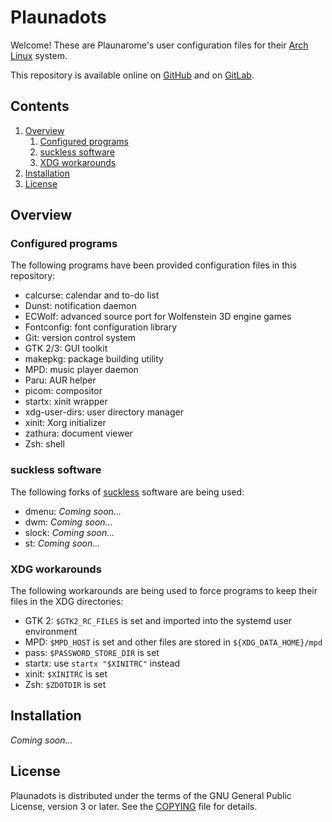 Plaunadots
===

Welcome! These are Plaunarome's user configuration files for their [Arch Linux](https://archlinux.org) system.

This repository is available online on [GitHub](https://github.com/Plaunarome/Plaunadots) and on [GitLab](https://gitlab.com/Plaunarome/Plaunadots).

Contents
---

1. [Overview](#overview)
	1. [Configured programs](#configured-programs)
	2. [suckless software](#suckless-software)
	3. [XDG workarounds](#xdg-workarounds)
2. [Installation](#installation)
3. [License](#license)

Overview
---

### Configured programs

The following programs have been provided configuration files in this repository:

* calcurse: calendar and to-do list
* Dunst: notification daemon
* ECWolf: advanced source port for Wolfenstein 3D engine games
* Fontconfig: font configuration library
* Git: version control system
* GTK 2/3: GUI toolkit
* makepkg: package building utility
* MPD: music player daemon
* Paru: AUR helper
* picom: compositor
* startx: xinit wrapper
* xdg-user-dirs: user directory manager
* xinit: Xorg initializer
* zathura: document viewer
* Zsh: shell

### suckless software

The following forks of [suckless](https://suckless.org) software are being used:

* dmenu: *Coming soon...* <!-- FIXME: Add links -->
* dwm: *Coming soon...* <!-- FIXME: Add links -->
* slock: *Coming soon...* <!-- FIXME: Add links -->
* st: *Coming soon...* <!-- FIXME: Add links -->

### XDG workarounds

The following workarounds are being used to force programs to keep their files in the XDG directories:

* GTK 2: `$GTK2_RC_FILES` is set and imported into the systemd user environment
* MPD: `$MPD_HOST` is set and other files are stored in `${XDG_DATA_HOME}/mpd`
* pass: `$PASSWORD_STORE_DIR` is set
* startx: use `startx "$XINITRC"` instead
* xinit: `$XINITRC` is set
* Zsh: `$ZDOTDIR` is set

Installation
---

*Coming soon...* <!-- FIXME: Add instructions -->

License
---

Plaunadots is distributed under the terms of the GNU General Public License, version 3 or later. See the [COPYING](COPYING) file for details.
